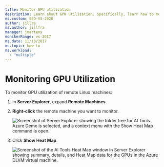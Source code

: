 ```yaml
---
title: Monitor GPU utilization
description: Learn about GPU utilization. Specifically, learn how to monitor GPU utilization of remote Linux machines.
ms.custom: SEO-VS-2020
author: jillre
ms.author: jillfra
manager: jmartens
monikerRange: vs-2017
ms.date: 11/13/2017
ms.topic: how-to
ms.workload:
  - "multiple"
---
```

# Monitoring GPU Utilization

To monitor GPU utilization of remote Linux machines:

1. In **Server Explorer**, expand **Remote Machines**.
2. **Right-click** the remote machine you want to monitor.

    ![Screenshot of Server Explorer showing the folder tree for AI Tools. Azure Demo is selected, and a context menu with the Show Heat Map command is open.](media/monitor-gpu/gpu-heatmap-0.png)

3. Click **Show Heat Map**.

    ![Screenshot of the AI Tools Heat Map window in Server Explorer showing summary, details, and Heat Map data for the GPUs in the Azure DLVM virtual machine.](media/monitor-gpu/heatmap.png)
